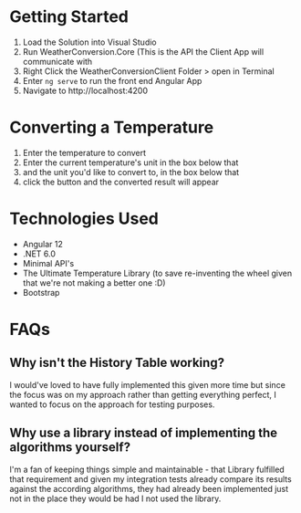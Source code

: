 # Getting Started

1. Load the Solution into Visual Studio
2. Run WeatherConversion.Core (This is the API the Client App will communicate with
3. Right Click the WeatherConversionClient Folder > open in Terminal
4. Enter `ng serve` to run the front end Angular App
5. Navigate to http://localhost:4200

# Converting a Temperature

1. Enter the temperature to convert
2. Enter the current temperature's unit in the box below that
3. and the unit you'd like to convert to, in the box below that
4. click the button and the converted result will appear

# Technologies Used

- Angular 12
- .NET 6.0
- Minimal API's
- The Ultimate Temperature Library (to save re-inventing the wheel given that we're not making a better one :D)
- Bootstrap

# FAQs

## Why isn't the History Table working?

I would've loved to have fully implemented this given more time but since the focus was on my approach rather than getting everything perfect, I wanted to focus on the approach for testing purposes.

## Why use a library instead of implementing the algorithms yourself?

I'm a fan of keeping things simple and maintainable - that Library fulfilled that requirement and given my integration tests already compare its results against
the according algorithms, they had already been implemented just not in the place they would be had I not used the library.
